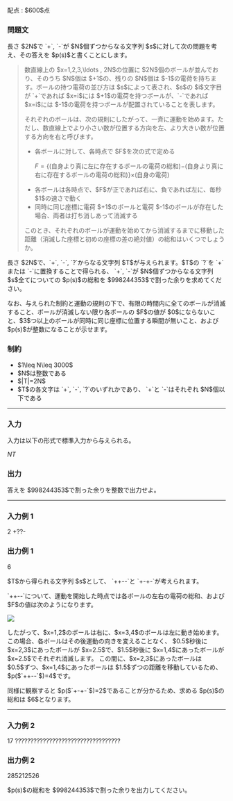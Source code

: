 
<div>

<span>

<span>

<p>
配点 : $600$点
</p>

<div>

<section>

### **問題文**

<p>
長さ $2N$で `+`,  `-`が $N$個ずつからなる文字列 $s$に対して次の問題を考え、その答えを  $p(s)$と書くことにします。
</p>

<blockquote>

<p>
数直線上の $x=1,2,3,\ldots , 2N$の位置に $2N$個のボールが並んでおり、そのうち $N$個は $+1$の、残りの $N$個は $-1$の電荷を持ちます。ボールの持つ電荷の並び方は $s$によって表され、$s$の $i$文字目が `+`であれば $x=i$には $+1$の電荷を持つボールが、`-`であれば $x=i$には $-1$の電荷を持つボールが配置されていることを表します。
</p>

<p>
それぞれのボールは、次の規則にしたがって、一斉に運動を始めます。ただし、数直線上でより小さい数が位置する方向を左、より大きい数が位置する方向を右と呼びます。
</p>

<ul>

<li>
各ボールに対して、各時点で $F$を次の式で定める

$F=\lbrace$$($自身より真に左に存在するボールの電荷の総和$)$$-$$($自身より真に右に存在するボールの電荷の総和$)$$\rbrace$$\times$$($自身の電荷$)$
</li>

<li>
各ボールは各時点で、$F$が正であれば右に、負であれば左に、毎秒 $1$の速さで動く
</li>

<li>
同時に同じ座標に電荷 $+1$のボールと電荷 $-1$のボールが存在した場合、両者は打ち消しあって消滅する
</li>

</ul>

<p>
このとき、それぞれのボールが運動を始めてから消滅するまでに移動した距離（消滅した座標と初めの座標の差の絶対値）の総和はいくつでしょうか。
</p>

</blockquote>

<p>
長さ $2N$で、`+`,  `-`,  `?`からなる文字列 $T$が与えられます。$T$の `?`を  `+`または  `-`に置換することで得られる、 `+`,  `-`が $N$個ずつからなる文字列 $s$全てについての $p(s)$の総和を $998244353$で割った余りを求めてください。
</p>

<p>
なお、与えられた制約と運動の規則の下で、有限の時間内に全てのボールが消滅すること、ボールが消滅しない限り各ボールの $F$の値が $0$にならないこと、$3$つ以上のボールが同時に同じ座標に位置する瞬間が無いこと、および $p(s)$が整数になることが示せます。
</p>

</section>

</div>

<div>

<section>

### **制約**

<ul>

<li>
$1\leq N\leq 3000$
</li>

<li>
$N$は整数である
</li>

<li>
$|T|=2N$
</li>

<li>
$T$の各文字は  `+`,  `-`,  `?`のいずれかであり、 `+`と  `-`はそれぞれ $N$個以下である
</li>

</ul>

</section>

</div>

---

<div>

<div>

<section>

### **入力**

<p>
入力は以下の形式で標準入力から与えられる。
</p>

<div>

$N$$T$
</div>

</section>

</div>

<div>

<section>

### **出力**

<p>
答えを $998244353$で割った余りを整数で出力せよ。
</p>

</section>

</div>

</div>

---

<div>

<section>

### **入力例 1**

<div>

2
+??-

</div>

</section>

</div>

<div>

<section>

### **出力例 1**

<div>

6

</div>

<p>
$T$から得られる文字列 $s$として、 `++--`と  `+-+-`が考えられます。
</p>

<p>
`++--`について、運動を開始した時点では各ボールの左右の電荷の総和、および $F$の値は次のようになります。
</p>

<p>

<img src="https://img.atcoder.jp/arc164/403850a82c3adfb838197734344ae193.png">

</img>

</p>

<p>
したがって、$x=1,2$のボールは右に、$x=3,4$のボールは左に動き始めます。
この場合、各ボールはその後運動の向きを変えることなく、 $0.5$秒後に $x=2,3$にあったボールが $x=2.5$で、$1.5$秒後に $x=1,4$にあったボールが $x=2.5$でそれぞれ消滅します。
この間に、$x=2,3$にあったボールは $0.5$ずつ、$x=1,4$にあったボールは $1.5$ずつの距離を移動しているため、$p($`++--`$)=4$です。
</p>

<p>
同様に観察すると $p($`+-+-`$)=2$であることが分かるため、求める $p(s)$の総和は $6$となります。
</p>

</section>

</div>

---

<div>

<section>

### **入力例 2**

<div>

17
??????????????????????????????????

</div>

</section>

</div>

<div>

<section>

### **出力例 2**

<div>

285212526

</div>

<p>
$p(s)$の総和を $998244353$で割った余りを出力してください。
</p>

</section>

</div>

</span>

</span>

</div>
